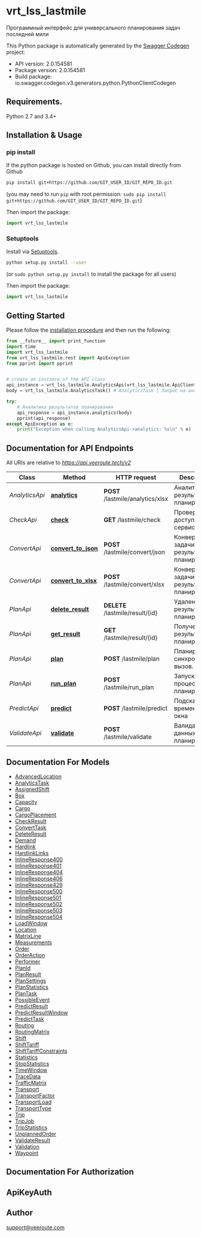 # vrt_lss_lastmile
Программный интерфейс для универсального планирования задач последней мили

This Python package is automatically generated by the [Swagger Codegen](https://github.com/swagger-api/swagger-codegen) project:

- API version: 2.0.154581
- Package version: 2.0.154581
- Build package: io.swagger.codegen.v3.generators.python.PythonClientCodegen

## Requirements.

Python 2.7 and 3.4+

## Installation & Usage
### pip install

If the python package is hosted on Github, you can install directly from Github

```sh
pip install git+https://github.com/GIT_USER_ID/GIT_REPO_ID.git
```
(you may need to run `pip` with root permission: `sudo pip install git+https://github.com/GIT_USER_ID/GIT_REPO_ID.git`)

Then import the package:
```python
import vrt_lss_lastmile 
```

### Setuptools

Install via [Setuptools](http://pypi.python.org/pypi/setuptools).

```sh
python setup.py install --user
```
(or `sudo python setup.py install` to install the package for all users)

Then import the package:
```python
import vrt_lss_lastmile
```

## Getting Started

Please follow the [installation procedure](#installation--usage) and then run the following:

```python
from __future__ import print_function
import time
import vrt_lss_lastmile
from vrt_lss_lastmile.rest import ApiException
from pprint import pprint


# create an instance of the API class
api_instance = vrt_lss_lastmile.AnalyticsApi(vrt_lss_lastmile.ApiClient(configuration))
body = vrt_lss_lastmile.AnalyticsTask() # AnalyticsTask | Запрос на аналитику

try:
    # Аналитика результатов планирования
    api_response = api_instance.analytics(body)
    pprint(api_response)
except ApiException as e:
    print("Exception when calling AnalyticsApi->analytics: %s\n" % e)
```

## Documentation for API Endpoints

All URIs are relative to *https://api.veeroute.tech/v2*

Class | Method | HTTP request | Description
------------ | ------------- | ------------- | -------------
*AnalyticsApi* | [**analytics**](docs/AnalyticsApi.md#analytics) | **POST** /lastmile/analytics/xlsx | Аналитика результатов планирования
*CheckApi* | [**check**](docs/CheckApi.md#check) | **GET** /lastmile/check | Проверка доступности сервиса
*ConvertApi* | [**convert_to_json**](docs/ConvertApi.md#convert_to_json) | **POST** /lastmile/convert/json | Конвертация задачи и результата планирования
*ConvertApi* | [**convert_to_xlsx**](docs/ConvertApi.md#convert_to_xlsx) | **POST** /lastmile/convert/xlsx | Конвертация задачи и результата планирования
*PlanApi* | [**delete_result**](docs/PlanApi.md#delete_result) | **DELETE** /lastmile/result/{id} | Удаление результата планирования
*PlanApi* | [**get_result**](docs/PlanApi.md#get_result) | **GET** /lastmile/result/{id} | Получение результата планирования
*PlanApi* | [**plan**](docs/PlanApi.md#plan) | **POST** /lastmile/plan | Планирование, синхронный вызов.
*PlanApi* | [**run_plan**](docs/PlanApi.md#run_plan) | **POST** /lastmile/run_plan | Запуск процесса планирования
*PredictApi* | [**predict**](docs/PredictApi.md#predict) | **POST** /lastmile/predict | Подсказка временного окна
*ValidateApi* | [**validate**](docs/ValidateApi.md#validate) | **POST** /lastmile/validate | Валидация данных для планирования

## Documentation For Models

 - [AdvancedLocation](docs/AdvancedLocation.md)
 - [AnalyticsTask](docs/AnalyticsTask.md)
 - [AssignedShift](docs/AssignedShift.md)
 - [Box](docs/Box.md)
 - [Capacity](docs/Capacity.md)
 - [Cargo](docs/Cargo.md)
 - [CargoPlacement](docs/CargoPlacement.md)
 - [CheckResult](docs/CheckResult.md)
 - [ConvertTask](docs/ConvertTask.md)
 - [DeleteResult](docs/DeleteResult.md)
 - [Demand](docs/Demand.md)
 - [Hardlink](docs/Hardlink.md)
 - [HardlinkLinks](docs/HardlinkLinks.md)
 - [InlineResponse400](docs/InlineResponse400.md)
 - [InlineResponse401](docs/InlineResponse401.md)
 - [InlineResponse404](docs/InlineResponse404.md)
 - [InlineResponse406](docs/InlineResponse406.md)
 - [InlineResponse429](docs/InlineResponse429.md)
 - [InlineResponse500](docs/InlineResponse500.md)
 - [InlineResponse501](docs/InlineResponse501.md)
 - [InlineResponse502](docs/InlineResponse502.md)
 - [InlineResponse503](docs/InlineResponse503.md)
 - [InlineResponse504](docs/InlineResponse504.md)
 - [LoadWindow](docs/LoadWindow.md)
 - [Location](docs/Location.md)
 - [MatrixLine](docs/MatrixLine.md)
 - [Measurements](docs/Measurements.md)
 - [Order](docs/Order.md)
 - [OrderAction](docs/OrderAction.md)
 - [Performer](docs/Performer.md)
 - [PlanId](docs/PlanId.md)
 - [PlanResult](docs/PlanResult.md)
 - [PlanSettings](docs/PlanSettings.md)
 - [PlanStatistics](docs/PlanStatistics.md)
 - [PlanTask](docs/PlanTask.md)
 - [PossibleEvent](docs/PossibleEvent.md)
 - [PredictResult](docs/PredictResult.md)
 - [PredictResultWindow](docs/PredictResultWindow.md)
 - [PredictTask](docs/PredictTask.md)
 - [Routing](docs/Routing.md)
 - [RoutingMatrix](docs/RoutingMatrix.md)
 - [Shift](docs/Shift.md)
 - [ShiftTariff](docs/ShiftTariff.md)
 - [ShiftTariffConstraints](docs/ShiftTariffConstraints.md)
 - [Statistics](docs/Statistics.md)
 - [StopStatistics](docs/StopStatistics.md)
 - [TimeWindow](docs/TimeWindow.md)
 - [TraceData](docs/TraceData.md)
 - [TrafficMatrix](docs/TrafficMatrix.md)
 - [Transport](docs/Transport.md)
 - [TransportFactor](docs/TransportFactor.md)
 - [TransportLoad](docs/TransportLoad.md)
 - [TransportType](docs/TransportType.md)
 - [Trip](docs/Trip.md)
 - [TripJob](docs/TripJob.md)
 - [TripStatistics](docs/TripStatistics.md)
 - [UnplannedOrder](docs/UnplannedOrder.md)
 - [ValidateResult](docs/ValidateResult.md)
 - [Validation](docs/Validation.md)
 - [Waypoint](docs/Waypoint.md)

## Documentation For Authorization


## ApiKeyAuth



## Author

support@veeroute.com
